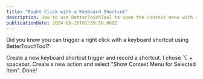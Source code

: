 ```yaml
---
title: "Right Click with a Keyboard Shortcut"
description: How to use BetterTouchTool to open the context menu with a keyboard shortcut.
publicationDate: 2024-08-26T02:59:50.000Z
---
```


Did you know you can trigger a right click with a keyboard shortcut using BetterTouchTool?

Create a new keyboard shortcut trigger and record a shortcut. I chose ⌥ + spacebar. Create a new action and select "Show Context Menu for Selected Item". Done!
